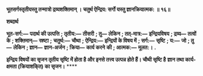 **भूतसर्गस्तृतीयस्तु तन्मात्रो द्रव्यशक्तिमान् ।** **चतुर्थ ऐन्द्रिय: सर्गो यस्तु ज्ञानक्रियात्मक: ॥ १६॥** 

**शब्दार्थ** 

**भूत-सर्ग:—** **पदार्थ की उत्पत्ति** **; तृतीय:—** **तीसरी** **; तु—** **लेकिन** **; तत्-मात्र:—** **इन्द्रियविषय** **; द्रव्य—** **तत्वों के** **; शक्तिमान्—** **स्रष्टा** **;** **चतुर्थ:—** **चौथा** **; ऐन्द्रिय:—** **इन्द्रियों के विषय में** **; सर्ग:—** **सृष्टि** **; य:—** **जो** **; तु—** **लेकिन** **; ज्ञान—** **ज्ञान-अर्जन** **; क्रिया—** **कार्य करने** **की** **; आत्मक:—** **मूलत:।** **.** 

**इन्द्रिय विषयों का सृजन तृतीय सृष्टि में होता है और इनसे तत्त्व उत्पन्न होते हैं। चौथी सृष्टि है** **ज्ञान तथा कार्य-क्षमता (क्रियाशकि्त) का सृजन।** **** 